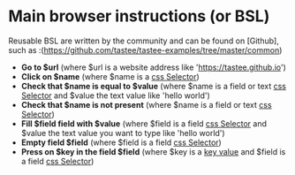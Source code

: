 # Main browser instructions (or BSL)

Reusable BSL are written by the community and can be found on [Github], such as :(https://github.com/tastee/tastee-examples/tree/master/common)

* **Go to $url** (where $url is a website address like 'https://tastee.github.io')
* **Click on $name** (where $name is a [css Selector](./what-is-css-selector.md))
* **Check that $name is equal to $value** (where $name is a field or text [css Selector](./what-is-css-selector.md) and $value the text value like 'hello world')
* **Check that $name is not present** (where $name is a field or text [css Selector](./what-is-css-selector.md))
* **Fill $field field with $value**  (where $field is a field [css Selector](./what-is-css-selector.md) and $value the text value you want to type like 'hello world')
* **Empty field $field** (where $field is a field [css Selector](./what-is-css-selector.md))
* **Press on $key in the field $field** (where $key is a [key value](https://seleniumhq.github.io/selenium/docs/api/javascript/module/selenium-webdriver/index_exports_Key.html) and $field is a field [css Selector](./what-is-css-selector.md))